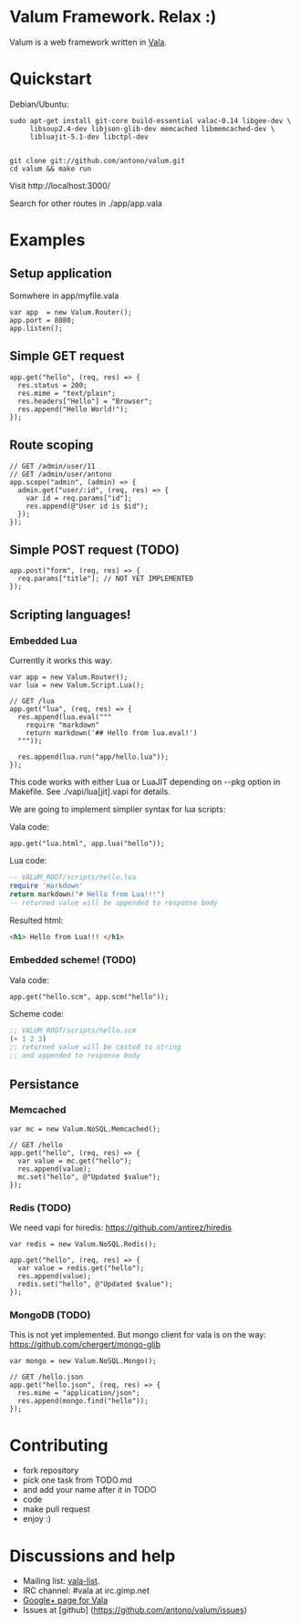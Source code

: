 # Valum Framework. Relax :)

Valum is a web framework written in [Vala](https://wiki.gnome.org/Projects/Vala).


# Quickstart

Debian/Ubuntu:


    sudo apt-get install git-core build-essential valac-0.14 libgee-dev \
         libsoup2.4-dev libjson-glib-dev memcached libmemcached-dev \
         libluajit-5.1-dev libctpl-dev


    git clone git://github.com/antono/valum.git
    cd valum && make run


Visit http://localhost:3000/

Search for other routes in ./app/app.vala

# Examples

## Setup application

Somwhere in app/myfile.vala

```vala
var app  = new Valum.Router();
app.port = 8080;
app.listen();
```

## Simple GET request


```vala
app.get("hello", (req, res) => {
  res.status = 200;
  res.mime = "text/plain";
  res.headers["Hello"] = "Browser";
  res.append("Hello World!");
});
```

## Route scoping

```vala
// GET /admin/user/11
// GET /admin/user/antono
app.scope("admin", (admin) => {
  admin.get("user/:id", (req, res) => {
    var id = req.params["id"];
    res.append(@"User id is $id");
  });
});
```

## Simple POST request (TODO)

```vala
app.post("form", (req, res) => {
  req.params["title"]; // NOT YET IMPLEMENTED
});
```

## Scripting languages!

### Embedded Lua

Currently it works this way:

```vala
var app = new Valum.Router();
var lua = new Valum.Script.Lua();

// GET /lua
app.get("lua", (req, res) => {
  res.append(lua.eval("""
    require "markdown"
    return markdown('## Hello from lua.eval!')
  """));

  res.append(lua.run("app/hello.lua"));
});
```

This code works with either Lua or LuaJIT depending
on --pkg option in Makefile. See ./vapi/lua[jit].vapi for
details.

We are going to implement simplier syntax for lua scripts:

Vala code:

```vala
app.get("lua.html", app.lua("hello"));
```

Lua code:

```lua
-- VALUM_ROOT/scripts/hello.lua
require 'markdown'
return markdown("# Hello from Lua!!!")
-- returned value will be appended to response body
```

Resulted html:

```html
<h1> Hello from Lua!!! </h1>
```

### Embedded scheme! (TODO)

Vala code:

```vala
app.get("hello.scm", app.scm("hello"));
```

Scheme code:

```scheme
;; VALUM_ROOT/scripts/hello.scm
(+ 1 2 3)
;; returned value will be casted to string
;; and appended to response body
```

## Persistance

### Memcached

```vala
var mc = new Valum.NoSQL.Memcached();

// GET /hello
app.get("hello", (req, res) => {
  var value = mc.get("hello");
  res.append(value);
  mc.set("hello", @"Updated $value");
});
```

### Redis (TODO)

We need vapi for hiredis: https://github.com/antirez/hiredis

```vala
var redis = new Valum.NoSQL.Redis();

app.get("hello", (req, res) => {
  var value = redis.get("hello");
  res.append(value);
  redis.set("hello", @"Updated $value");
});
```


### MongoDB (TODO)

This is not yet implemented. But mongo client for
vala is on the way: https://github.com/chergert/mongo-glib

```vala
var mongo = new Valum.NoSQL.Mongo();

// GET /hello.json
app.get("hello.json", (req, res) => {
  res.mime = "application/json";
  res.append(mongo.find("hello"));
});
```


# Contributing

 - fork repository
 - pick one task from TODO.md
 - and add your name after it in TODO
 - code
 - make pull request
 - enjoy :)

# Discussions and help

 - Mailing list: [vala-list](https://mail.gnome.org/mailman/listinfo/vala-list).
 - IRC channel: #vala at irc.gimp.net
 - [Google+ page for Vala](https://plus.google.com/115393489934129239313/)
 - Issues at [github] (https://github.com/antono/valum/issues)
